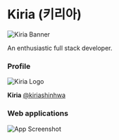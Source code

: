 
# Kiria (키리아)

![Kiria Banner](https://i.imgur.com/NyrRniG.png)
<!-- ![Kiria Banner](https://i.imgur.com/DPhAsb3.png) -->
<!-- ![Kiria Banner](https://i.imgur.com/9gv28xK.png) -->

An enthusiastic full stack developer.


### Profile

![Kiria Logo](https://i.imgur.com/zMJt83Q.png)
<!-- ![Kiria Logo](https://i.imgur.com/ECgtYqh.png) -->

**Kiria** [@kiriashinhwa](https://www.github.com/kiriashinhwa)


### Web applications

![App Screenshot](https://i.imgur.com/vl5dq1P.png)
<!-- ![App Screenshot](https://i.imgur.com/kI9oKDN.png) -->


<!-- ### Links

[![portfolio](https://img.shields.io/badge/my_portfolio-000?style=for-the-badge&logo=ko-fi&logoColor=white)](https://kiria.dev/) 
[![twitter](https://img.shields.io/badge/twitter-1DA1F2?style=for-the-badge&logo=twitter&logoColor=white)](https://twitter.com/kirishinhwa) -->